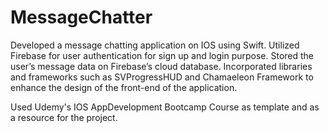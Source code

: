 # MessageChatter


Developed a message chatting application on IOS using Swift.
Utilized Firebase for user authentication for sign up and login purpose.
Stored the user’s message data on Firebase’s cloud database.
Incorporated libraries and frameworks such as SVProgressHUD and Chamaeleon Framework to enhance the design of the front-end of the application.

Used Udemy's IOS AppDevelopment Bootcamp Course as template and as a resource for the project.
